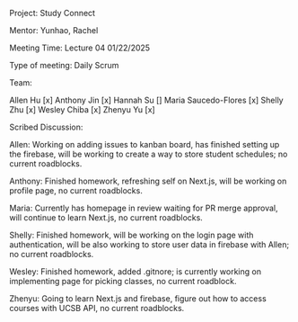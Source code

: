 Project: Study Connect

Mentor: Yunhao, Rachel

Meeting Time: Lecture 04 01/22/2025

Type of meeting: Daily Scrum

Team:

Allen Hu [x] Anthony Jin [x] Hannah Su [] Maria Saucedo-Flores [x] Shelly Zhu [x] Wesley Chiba [x] Zhenyu Yu [x]

Scribed Discussion:

Allen: Working on adding issues to kanban board, has finished setting up the firebase, will be working to create a way to 
store student schedules; no current roadblocks. 

Anthony: Finished homework, refreshing self on Next.js, will be working on profile page, no current roadblocks. 

Maria: Currently has homepage in review waiting for PR merge approval, will continue to learn Next.js, no current roadblocks.

Shelly: Finished homework, will be working on the login page with authentication, will be also working to store user data in firebase with Allen;
no current roadblocks. 

Wesley: Finished homework, added .gitnore; is currently working on implementing page for picking classes, no current roadblock.

Zhenyu: Going to learn Next.js and firebase, figure out how to access courses with UCSB API, no current roadblocks. 
